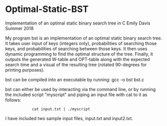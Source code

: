 # Optimal-Static-BST
Implementation of an optimal static binary search tree in C
Emily Davis
Summer 2018

My program bst is an implementation of an optimal static binary search tree.
It takes user input of keys (integers only), probabilities of searching those keys, and
probabilities of searching between those keys.  It then uses dynamic
programming to find the optimal structure of the tree.  Finally, it outputs
the generated W-table and  OPT-table along with the expected search time and
a visual of the resulting tree (rotated 90-degrees for printing purposes).

bst can be compiled into an executable by running:
                gcc -o bst bst.c

bst can either be used by interacting via the command line, or by running the
included script "myscript" and piping an input file with cat to it as follows:

                cat input.txt | ./myscript

I have included two sample input files, input.txt and input2.txt.
